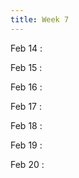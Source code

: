 ```yaml
---
title: Week 7
---
```

Feb 14
: [](#)

Feb 15
: [](#)

Feb 16
: [](#)

Feb 17
: [](#)

Feb 18
: [](#)

Feb 19
: [](#)

Feb 20
: [](#)

